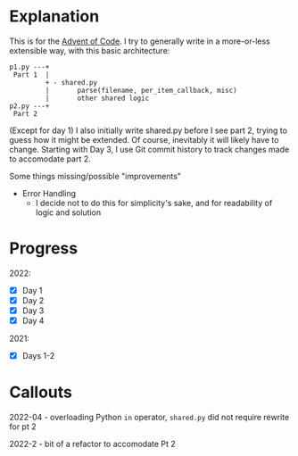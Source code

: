 # Explanation
This is for the [Advent of Code](https://adventofcode.com/2022). I try to generally write in a more-or-less extensible way, with this basic architecture:

```
p1.py ---+
 Part 1  |
         + - shared.py
         |       parse(filename, per_item_callback, misc)
         |       other shared logic
p2.py ---+
 Part 2
```
(Except for day 1)
I also initially write shared.py before I see part 2, trying to guess how
it might be extended. Of course, inevitably it will likely have to change.
Starting with Day 3, I use Git commit history to track changes made to accomodate part 2.

Some things missing/possible "improvements"
- Error Handling
  - I decide not to do this for simplicity's sake, and for readability of
    logic and solution

# Progress
2022:
- [x] Day 1
- [x] Day 2
- [x] Day 3
- [x] Day 4

2021:
- [x] Days 1-2

# Callouts

2022-04 - overloading Python `in` operator, `shared.py` did not require rewrite
for pt 2

2022-2 - bit of a refactor to accomodate Pt 2
